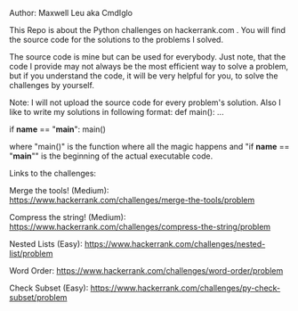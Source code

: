 Author: Maxwell Leu aka CmdIglo

This Repo is about the Python challenges on hackerrank.com . You will find the source code for the solutions to the problems I solved. 

The source code is mine but can be used for everybody. Just note, that the code I provide may not always be the most efficient way to solve a problem, but if you understand
the code, it will be very helpful for you, to solve the challenges by yourself.

Note: I will not upload the source code for every problem's solution. Also I like to write my solutions in following format: 
def main():
  ...
  
if __name__ == "__main__":
  main()
  
where "main()" is the function where all the magic happens and "if __name__ == "__main__"" is the beginning of the actual executable code. 

Links to the challenges:

Merge the tools! (Medium):
https://www.hackerrank.com/challenges/merge-the-tools/problem

Compress the string! (Medium):
https://www.hackerrank.com/challenges/compress-the-string/problem

Nested Lists (Easy):
https://www.hackerrank.com/challenges/nested-list/problem

Word Order:
https://www.hackerrank.com/challenges/word-order/problem

Check Subset (Easy):
https://www.hackerrank.com/challenges/py-check-subset/problem
